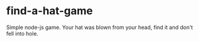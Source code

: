 # find-a-hat-game
Simple node-js game. Your hat was blown from your head, find it and don't fell into hole.
